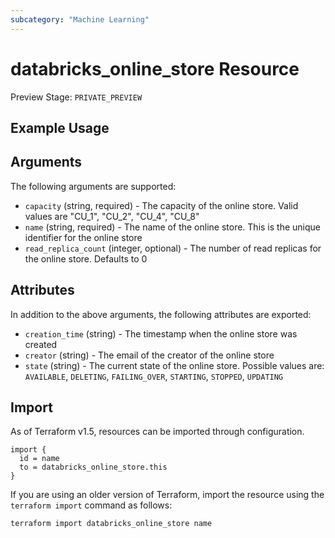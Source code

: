 ```yaml
---
subcategory: "Machine Learning"
---
```

# databricks_online_store Resource
Preview Stage: `PRIVATE_PREVIEW`



## Example Usage


## Arguments
The following arguments are supported:
* `capacity` (string, required) - The capacity of the online store. Valid values are "CU_1", "CU_2", "CU_4", "CU_8"
* `name` (string, required) - The name of the online store. This is the unique identifier for the online store
* `read_replica_count` (integer, optional) - The number of read replicas for the online store. Defaults to 0

## Attributes
In addition to the above arguments, the following attributes are exported:
* `creation_time` (string) - The timestamp when the online store was created
* `creator` (string) - The email of the creator of the online store
* `state` (string) - The current state of the online store. Possible values are: `AVAILABLE`, `DELETING`, `FAILING_OVER`, `STARTING`, `STOPPED`, `UPDATING`

## Import
As of Terraform v1.5, resources can be imported through configuration.
```hcl
import {
  id = name
  to = databricks_online_store.this
}
```

If you are using an older version of Terraform, import the resource using the `terraform import` command as follows:
```sh
terraform import databricks_online_store name
```